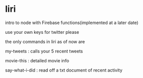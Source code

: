 # liri
intro to node with Firebase functions(implemented at a later date)

use your own keys for twitter please

the only commands in liri as of now are

my-tweets : calls your 5 recent tweets

movie-this : detailed movie info

say-what-i-did : read off a txt document of recent activity 

